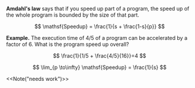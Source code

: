 **Amdahl's law** says that if you speed up part of a program, the speed up of the whole program is bounded by the size of that part. 


$$
\mathsf{Speedup} = \frac{1}{s + \frac{1-s}{p}}
$$

**Example.** The execution time of 4/5 of a program can be accelerated by a factor of 6. What is the program speed up overall?

$$
\frac{1}{1/5 + \frac{4/5}{16}}=4
$$

$$
\lim_{p \to\infty} \mathsf{Speedup} = \frac{1}{s}
$$

<<Note("needs work")>>